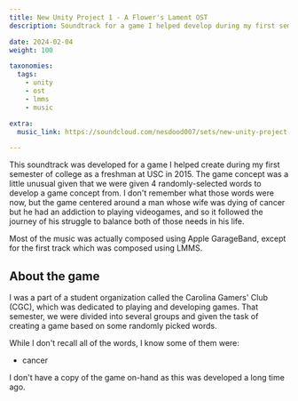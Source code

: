 ```yaml
---
title: New Unity Project 1 - A Flower's Lament OST
description: Soundtrack for a game I helped develop during my first semester of freshman year

date: 2024-02-04
weight: 100

taxonomies:
  tags:
    - unity
    - ost
    - lmms
    - music

extra:
  music_link: https://soundcloud.com/nesdood007/sets/new-unity-project-1-a-flowers

---
```


This soundtrack was developed for a game I helped create during my first semester of college as a freshman at USC in 2015. The game concept was a little unusual given that we were given 4 randomly-selected words to develop a game concept from. I don't remember what those words were now, but the game centered around a man whose wife was dying of cancer but he had an addiction to playing videogames, and so it followed the journey of his struggle to balance both of those needs in his life.

Most of the music was actually composed using Apple GarageBand, except for the first track which was composed using LMMS.

## About the game

I was a part of a student organization called the Carolina Gamers' Club (CGC), which was dedicated to playing and developing games. That semester, we were divided into several groups and given the task of creating a game based on some randomly picked words.

While I don't recall all of the words, I know some of them were:
- cancer

I don't have a copy of the game on-hand as this was developed a long time ago.
